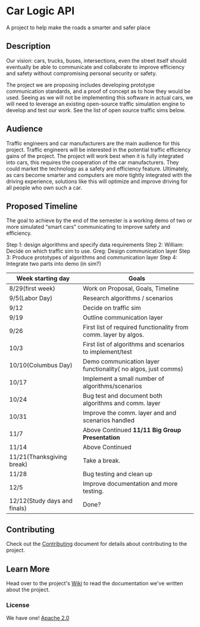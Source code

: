 # Car Logic API
A project to help make the roads a smarter and safer place

## Description
Our vision: cars, trucks, buses, intersections, even the street itself should eventually be able to communicate and collaborate to improve efficiency and safety without compromising personal security or safety.

The project we are proposing includes developing prototype communication standards, and a proof of concept as to how they would be used. Seeing as we will not be implementing this software in actual cars, we will need to leverage an existing open-source traffic simulation engine to develop and test our work. See the list of open source traffic sims below.

## Audience
Traffic engineers and car manufacturers are the main audience for this project. Traffic engineers will be interested in the potential traffic efficiency gains of the project. The project will work best when it is fully integrated into cars, this requires the cooperation of the car manufacturers. They could market the technology as a safety and efficiency feature. Ultimately, as cars become smarter and computers are more tightly integrated with the driving experience, solutions like this will optimize and improve driving for all people who own such a car.

## Proposed Timeline
The goal to achieve by the end of the semester is a working demo of two or more simulated “smart cars” communicating to improve safety and efficiency.

Step 1: design algorithms and specify data requirements
Step 2: William: Decide on which traffic sim to use. Greg: Design communication layer
Step 3: Produce prototypes of algorithms and communication layer
Step 4: Integrate two parts into demo (in sim?)

Week starting day | Goals
---|---
8/29(first week) | Work on Proposal, Goals, Timeline
9/5(Labor Day) | Research algorithms / scenarios
9/12 | Decide on traffic sim
9/19 | Outline communication layer
9/26 | First list of required functionality from comm. layer by algos.
10/3 | First list of algorithms and scenarios to implement/test
10/10(Columbus Day) | Demo communication layer functionality( no algos, just comms)
10/17 | Implement a small number of algorithms/scenarios
10/24 | Bug test and document both algorithms and comm. layer
10/31 | Improve the comm. layer and and scenarios handled
11/7 | Above Continued **11/11 Big Group Presentation**
11/14 | Above Continued
11/21(Thanksgiving break) | Take a break.
11/28 | Bug testing and clean up
12/5 | Improve documentation and more testing.
12/12(Study days and finals) | Done?

## Contributing
Check out the [Contributing](https://github.com/burtonwilliamt/carlogicapi/blob/master/CONTRIBUTING.md) document for details about contributing to the project.

## Learn More
Head over to the project's [Wiki](https://github.com/burtonwilliamt/carlogicapi/wiki) to read the documentation we've written about the project.

### License
We have one! [Apache 2.0](https://github.com/burtonwilliamt/carlogicapi/blob/master/LICENSE.txt)
